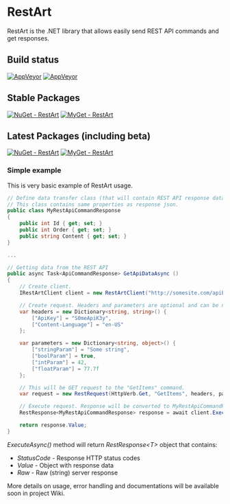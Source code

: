 # RestArt
RestArt is the .NET library that allows easily send REST API commands and get responses.

## Build status ##
[![AppVeyor](https://ci.appveyor.com/api/projects/status/gfhvnmsrd6t8cbk8/branch/master?svg=true&passingText=branch:%20master%20-%20OK&failingText=branch:%20master%20-%20Failed&pendingText=branch:%20master%20-%20In%20progress)](https://ci.appveyor.com/project/VeselovAndrey/restart/branch/master)
[![AppVeyor](https://ci.appveyor.com/api/projects/status/gfhvnmsrd6t8cbk8/branch/dev?svg=true&passingText=branch:%20dev%20-%20OK&failingText=branch:%20dev%20-%20Failed&pendingText=branch:%20dev%20-%20In%20progress)](https://ci.appveyor.com/project/VeselovAndrey/restart/branch/dev)

## Stable Packages ##
[![NuGet - RestArt](https://img.shields.io/nuget/v/RestArt.svg?label=NuGet:%20RestArt&style=flat-square)](https://www.nuget.org/packages/RestArt/)
[![MyGet - RestArt](https://img.shields.io/myget/restart/v/RestArt.svg?label=MyGet:%20RestArt&style=flat-square)](https://www.myget.org/feed/restart/package/nuget/RestArt)

## Latest Packages (including beta) ##
[![NuGet - RestArt](https://img.shields.io/nuget/vpre/RestArt.svg?label=NuGet:%20RestArt&style=flat-square)](https://www.nuget.org/packages/RestArt/)
[![MyGet - RestArt](https://img.shields.io/myget/restart/vpre/RestArt.svg?label=MyGet:%20RestArt&style=flat-square)](https://www.myget.org/feed/restart/package/nuget/RestArt)

### Simple example ###
This is very basic example of RestArt usage.

```C#
// Define data transfer class (that will contain REST API response data).
// This class contains same properties as response json.
public class MyRestApiCommandResponse 
{
    public int Id { get; set; }
    public int Order { get; set; }
    public string Content { get; set; }
}

...

// Getting data from the REST API
public async Task<ApiCommandResponse> GetApiDataAsync () 
{
    // Create client.
    IRestArtClient client = new RestArtClient("http://somesite.com/apiEntryPoint/v1");

    // Create request. Headers and parameters are optional and can be null.
    var headers = new Dictionary<string, string>() {
        ["ApiKey"] = "S0meApiK3y",
        ["Content-Language"] = "en-US"
    };

    var parameters = new Dictionary<string, object>() {
        ["stringParam"] = "Some string",
        ["boolParam"] = true,
        ["intParam"] = 42,
        ["floatParam"] = 77.7f
    };

    // This will be GET request to the "GetItems" command.
    var request = new RestRequest(HttpVerb.Get, "GetItems", headers, parameters);

    // Execute request. Response will be converted to MyRestApiCommandResponse class instance in the case of success.
    RestResponse<MyRestApiCommandResponse> response = await client.ExecuteAsync<MyRestApiCommandResponse>(request);

    return response.Value;
}
```
_ExecuteAsync()_ method will return _RestResponse&lt;T&gt;_ object that contains:

* _StatusCode_ - Response HTTP status codes
* _Value_ - Object with response data
* _Raw_ - Raw (string) server response

More details on usage, error handling and documentations will be available soon in project Wiki.